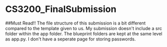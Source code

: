 # CS3200_FinalSubmission

##Must Read!!
The file structure of this submission is a bit different compared to the template given to us.
My submission doesn't include a src folder within the app folder. The blueprint folders are kept at the same level as app.py.
I don't have a seperate page for storing passwords.
